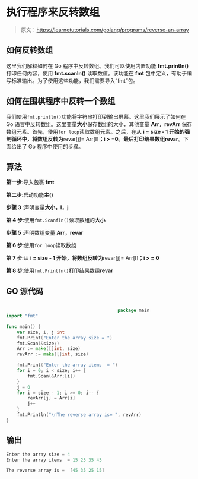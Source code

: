 # 执行程序来反转数组

> 原文：<https://learnetutorials.com/golang/programs/reverse-an-array>

## 如何反转数组

这里我们解释如何在 Go 程序中反转数组。我们可以使用内置功能 **fmt.println()** 打印任何内容，使用 **fmt.scanln()** 读取数值。该功能在 **fmt** 包中定义，有助于编写标准输出。为了使用这些功能，我们需要导入“fmt”包。

## 如何在围棋程序中反转一个数组

我们使用`fmt.println()`功能将字符串打印到输出屏幕。这里我们展示了如何在 Go 语言中反转数组。这里变量**大小**保存数组的大小，其他变量 **Arr，revArr** 保存数组元素。首先，使用`for loop`读取数组元素。之后，在从 **i = size - 1 开始的强制循环中，将数组反转为**revar[j]= Arr[I]**；i > =0。**最后打印结果数组**revar**。下面给出了 Go 程序中使用的步骤。

## 算法

**第一步**:导入包裹 **fmt**

**第二步**:启动功能**主()**

**步骤 3** :声明变量**大小，I，j**

**第 4 步**:使用`fmt.Scanfln()`读取数组的**大小**

**步骤 5** :声明数组变量 **Arr，revar**

**第 6 步**:使用`for loop`读取数组

**第 7 步**:从 **i = size - 1 开始，将数组反转为**revar[j]= Arr[I]**；i > = 0**

**第 8 步**:使用`fmt.Println()`打印结果数组**revar**

## GO 源代码

```go

                                          package main
import "fmt"

func main() {
    var size, i, j int
    fmt.Print("Enter the array size = ")
    fmt.Scan(&size;)
    Arr := make([]int, size)
    revArr := make([]int, size)

    fmt.Print("Enter the array items  = ")
    for i = 0; i < size; i++ {
        fmt.Scan(&Arr;[i])
    }
    j = 0
    for i = size - 1; i >= 0; i-- {
        revArr[j] = Arr[i]
        j++
    }
    fmt.Println("\nThe reverse array is= ", revArr)
}

```

## 输出

```go
Enter the array size = 4
Enter the array items  = 15 25 35 45

The reverse array is =  [45 35 25 15]
```